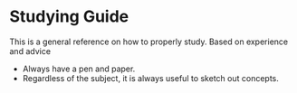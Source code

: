 # Studying Guide
This is a general reference on how to properly study. Based on experience and advice

* Always have a pen and paper.
 * Regardless of the subject, it is always useful to sketch out concepts.
